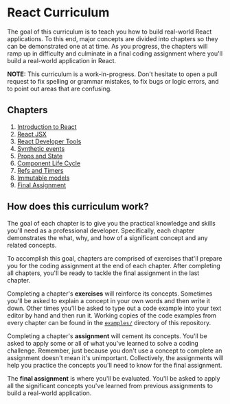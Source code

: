 # React Curriculum

The goal of this curriculum is to teach you how to build real-world React applications. To this end, major concepts are divided into chapters so they can be demonstrated one at at time. As you progress, the chapters will ramp up in difficulty and culminate in a final coding assignment where you'll build a real-world application in React.

**NOTE:** This curriculum is a work-in-progress. Don't hesitate to open a pull request to fix spelling or grammar mistakes, to fix bugs or logic errors, and to point out areas that are confusing.

## Chapters

1. [Introduction to React](01-introduction-to-react.md)
2. [React JSX](02-react-jsx.md)
3. [React Developer Tools](03-react-developer-tools.md)
4. [Synthetic events](04-synthetic-events.md)
5. [Props and State](05-props-and-state.md)
6. [Component Life Cycle](06-component-life-cycle.md)
7. [Refs and Timers](07-refs-and-timers.md)
8. [Immutable models](08-immutable-models.md)
9. [Final Assignment](09-final-assignment.md)

## How does this curriculum work?

The goal of each chapter is to give you the practical knowledge and skills you'll need as a professional developer. Specifically, each chapter demonstrates the what, why, and how of a significant concept and any related concepts.

To accomplish this goal, chapters are comprised of exercises that'll prepare you for the coding assignment at the end of each chapter. After completing all chapters, you'll be ready to tackle the final assignment in the last chapter.

Completing a chapter's **exercises** will reinforce its concepts. Sometimes you'll be asked to explain a concept in your own words and then write it down. Other times you'll be asked to type out a code example into your text editor by hand and then run it.  Working copies of the code examples from every chapter can be found in the [`examples/`](examples/) directory of this repository.

Completing a chapter's **assignment** will cement its concepts. You'll be asked to apply some or all of what you've learned to solve a coding challenge. Remember, just because you don't use a concept to complete an assignment doesn't mean it's unimportant. Collectively, the assignments will help you practice the concepts you'll need to know for the final assignment.

The **final assignment** is where you'll be evaluated. You'll be asked to apply all the significant concepts you've learned from previous assignments to build a real-world application.
